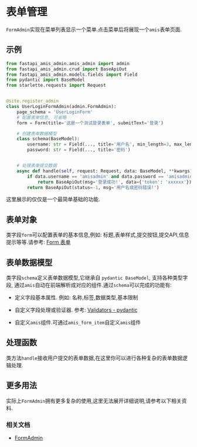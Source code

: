 # 表单管理

`FormAdmin`实现在菜单列表显示一个菜单.点击菜单后将展现一个`amis`表单页面.

## 示例

```python
from fastapi_amis_admin.amis_admin import admin
from fastapi_amis_admin.crud import BaseApiOut
from fastapi_amis_admin.models.fields import Field
from pydantic import BaseModel
from starlette.requests import Request


@site.register_admin
class UserLoginFormAdmin(admin.FormAdmin):
    page_schema = 'UserLoginForm'
    # 配置表单信息, 可省略
    form = Form(title='这是一个测试登录表单', submitText='登录')

    # 创建表单数据模型
    class schema(BaseModel):
        username: str = Field(..., title='用户名', min_length=3, max_length=30)
        password: str = Field(..., title='密码')


    # 处理表单提交数据
    async def handle(self, request: Request, data: BaseModel, **kwargs) -> BaseApiOut[Any]:
        if data.username == 'amisadmin' and data.password == 'amisadmin':
            return BaseApiOut(msg='登录成功!', data={'token': 'xxxxxx'})
        return BaseApiOut(status=-1, msg='用户名或密码错误!')
```

这里展示的仅仅是一个最简单基础的功能.

## 表单对象

类字段`form`可以配置表单的基本信息,例如: 标题,表单样式,提交按钮,提交API,信息提示等等.请参考: [Form 表单](https://baidu.gitee.io/amis/zh-CN/components/form/index)

## 表单数据模型

类字段`schema`定义表单数据模型,它继承自 `pydantic BaseModel`, 支持各种类型字段, 通过`amis`自动在前端解析成对应的组件.通过`schema`可以完成的功能有:

- 定义字段基本属性. 例如: 名称,标签,数据类型,基本限制
- 自定义字段处理或验证器. 参考: [Validators - pydantic](https://pydantic-docs.helpmanual.io/usage/validators/)

- 自定义`amis`组件.可通过`amis_form_item`自定义`amis`组件

## 处理函数

类方法`handle`接收用户提交的表单数据,在这里你可以进行各种复杂的表单数据逻辑处理.

## 更多用法

实际上`FormAdmin`拥有更多复杂的使用,这里无法展开详细说明,请参考以下相关资料.

### 相关文档

- [FormAdmin](/amis_admin/FormAdmin/)

